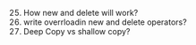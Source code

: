 25. How new and delete will work?
26. write overrloadin new and delete operators?
27. Deep Copy vs shallow copy?
